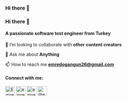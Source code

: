 ### Hi there 👋

<h3 align="left">Hi there 👋</h3>
<h4 align="left">A passionate software test engineer from Turkey</h4>

<div align="left"> 
 
👯 I’m looking to collaborate with **other content creators**

💬 Ask me about **Anything**

 📫 How to reach me **emredogangun26@gmail.com**
</div>
<h4 align="left">Connect with me:</h4>

<p align="left">
<a href="https://twitter.com/emredogangun26" target="blank"><img align="center" src="https://cdn.jsdelivr.net/npm/simple-icons@3.0.1/icons/twitter.svg" alt="Emredogangun" height="30" width="30" /></a>
<a href= "https://www.linkedin.com/in/emre-do%C4%9Fang%C3%BCn-055351162/" target="blank"><img align="center" src="https://cdn.jsdelivr.net/npm/simple-icons@3.0.1/icons/linkedin.svg" alt="emre-doğangün-055351162" height="30" width="30" /></a>
<a href="https://www.instagram.com/emredogangun26/" target="blank"><img align="center" src="https://cdn.jsdelivr.net/npm/simple-icons@3.0.1/icons/instagram.svg" alt="emredogangun26" height="30" width="30" /></a>
<a href="https://emredogangun26.medium.com/" target="blank"><img align="center" src="https://cdn.jsdelivr.net/npm/simple-icons@3.0.1/icons/medium.svg" alt="@emredogangun26" height="30" width="30" /></a>
</p>





<!--
**Emredogangun/Emredogangun** is a ✨ _special_ ✨ repository because its `README.md` (this file) appears on your GitHub profile.

Here are some ideas to get you started:

- 🔭 I’m currently working on ...
- 🌱 I’m currently learning ...
- 👯 I’m looking to collaborate on ...
- 🤔 I’m looking for help with ...
- 💬 Ask me about ...
- 📫 How to reach me: ...
- 😄 Pronouns: ...
- ⚡ Fun fact: ...
-->
